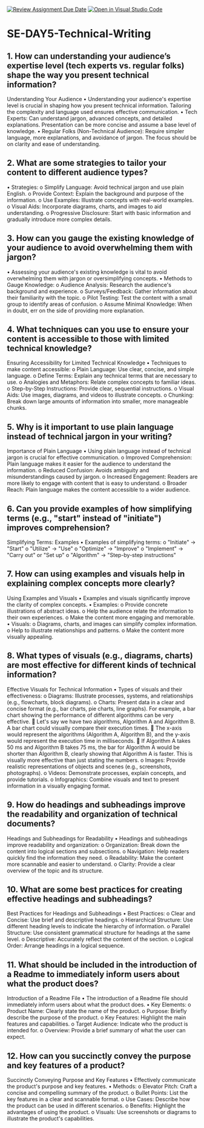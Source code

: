 [![Review Assignment Due Date](https://classroom.github.com/assets/deadline-readme-button-22041afd0340ce965d47ae6ef1cefeee28c7c493a6346c4f15d667ab976d596c.svg)](https://classroom.github.com/a/zsAR-pyY)
[![Open in Visual Studio Code](https://classroom.github.com/assets/open-in-vscode-2e0aaae1b6195c2367325f4f02e2d04e9abb55f0b24a779b69b11b9e10269abc.svg)](https://classroom.github.com/online_ide?assignment_repo_id=18560519&assignment_repo_type=AssignmentRepo)
# SE-DAY5-Technical-Writing
## 1. How can understanding your audience’s expertise level (tech experts vs. regular folks) shape the way you present technical information?
Understanding Your Audience
•	Understanding your audience's expertise level is crucial in shaping how you present technical information. Tailoring the complexity and language used ensures effective communication.
•	Tech Experts: Can understand jargon, advanced concepts, and detailed explanations. Presentation can be more concise and assume a base level of knowledge.
•	Regular Folks (Non-Technical Audience): Require simpler language, more explanations, and avoidance of jargon. The focus should be on clarity and ease of understanding.

## 2. What are some strategies to tailor your content to different audience types?
•	Strategies:
o	Simplify Language: Avoid technical jargon and use plain English.
o	Provide Context: Explain the background and purpose of the information.
o	Use Examples: Illustrate concepts with real-world examples.
o	Visual Aids: Incorporate diagrams, charts, and images to aid understanding.
o	Progressive Disclosure: Start with basic information and gradually introduce more complex details.

## 3. How can you gauge the existing knowledge of your audience to avoid overwhelming them with jargon?
•	Assessing your audience's existing knowledge is vital to avoid overwhelming them with jargon or oversimplifying concepts.
•	Methods to Gauge Knowledge:
o	Audience Analysis: Research the audience's background and experience.
o	Surveys/Feedback: Gather information about their familiarity with the topic.
o	Pilot Testing: Test the content with a small group to identify areas of confusion.
o	Assume Minimal Knowledge: When in doubt, err on the side of providing more explanation.

## 4. What techniques can you use to ensure your content is accessible to those with limited technical knowledge?
Ensuring Accessibility for Limited Technical Knowledge
•	Techniques to make content accessible:
o	Plain Language: Use clear, concise, and simple language.
o	Define Terms: Explain any technical terms that are necessary to use.
o	Analogies and Metaphors: Relate complex concepts to familiar ideas.
o	Step-by-Step Instructions: Provide clear, sequential instructions.
o	Visual Aids: Use images, diagrams, and videos to illustrate concepts.
o	Chunking: Break down large amounts of information into smaller, more manageable chunks.

## 5. Why is it important to use plain language instead of technical jargon in your writing?
Importance of Plain Language
•	Using plain language instead of technical jargon is crucial for effective communication.
o	Improved Comprehension: Plain language makes it easier for the audience to understand the information.
o	Reduced Confusion: Avoids ambiguity and misunderstandings caused by jargon.
o	Increased Engagement: Readers are more likely to engage with content that is easy to understand.
o	Broader Reach: Plain language makes the content accessible to a wider audience.

## 6. Can you provide examples of how simplifying terms (e.g., "start" instead of "initiate") improves comprehension?
Simplifying Terms: Examples
•	Examples of simplifying terms:
o	"Initiate" -> "Start"
o	"Utilize" -> "Use"
o	"Optimize" -> "Improve"
o	"Implement" -> "Carry out" or "Set up"
o	"Algorithm" -> "Step-by-step instructions"


## 7. How can using examples and visuals help in explaining complex concepts more clearly?
Using Examples and Visuals
•	Examples and visuals significantly improve the clarity of complex concepts.
•	Examples:
o	Provide concrete illustrations of abstract ideas.
o	Help the audience relate the information to their own experiences.
o	Make the content more engaging and memorable.
•	Visuals:
o	Diagrams, charts, and images can simplify complex information.
o	Help to illustrate relationships and patterns.
o	Make the content more visually appealing.

## 8. What types of visuals (e.g., diagrams, charts) are most effective for different kinds of technical information?
Effective Visuals for Technical Information
•	Types of visuals and their effectiveness:
o	Diagrams: Illustrate processes, systems, and relationships (e.g., flowcharts, block diagrams).
o	Charts: Present data in a clear and concise format (e.g., bar charts, pie charts, line graphs). For example, a bar chart showing the performance of different algorithms can be very effective.
	Let's say we have two algorithms, Algorithm A and Algorithm B. A bar chart could visually compare their execution times.
	The x-axis would represent the algorithms (Algorithm A, Algorithm B), and the y-axis would represent the execution time in milliseconds.
	If Algorithm A takes 50 ms and Algorithm B takes 75 ms, the bar for Algorithm A would be shorter than Algorithm B, clearly showing that Algorithm A is faster. This is visually more effective than just stating the numbers.
o	Images: Provide realistic representations of objects and scenes (e.g., screenshots, photographs).
o	Videos: Demonstrate processes, explain concepts, and provide tutorials.
o	Infographics: Combine visuals and text to present information in a visually engaging format.

## 9. How do headings and subheadings improve the readability and organization of technical documents?
Headings and Subheadings for Readability
•	Headings and subheadings improve readability and organization:
o	Organization: Break down the content into logical sections and subsections.
o	Navigation: Help readers quickly find the information they need.
o	Readability: Make the content more scannable and easier to understand.
o	Clarity: Provide a clear overview of the topic and its structure.

## 10. What are some best practices for creating effective headings and subheadings?
Best Practices for Headings and Subheadings
•	Best Practices:
o	Clear and Concise: Use brief and descriptive headings.
o	Hierarchical Structure: Use different heading levels to indicate the hierarchy of information.
o	Parallel Structure: Use consistent grammatical structure for headings at the same level.
o	Descriptive: Accurately reflect the content of the section.
o	Logical Order: Arrange headings in a logical sequence.

## 11. What should be included in the introduction of a Readme to immediately inform users about what the product does?
Introduction of a Readme File
•	The introduction of a Readme file should immediately inform users about what the product does.
•	Key Elements:
o	Product Name: Clearly state the name of the product.
o	Purpose: Briefly describe the purpose of the product.
o	Key Features: Highlight the main features and capabilities.
o	Target Audience: Indicate who the product is intended for.
o	Overview: Provide a brief summary of what the user can expect.

## 12. How can you succinctly convey the purpose and key features of a product?
Succinctly Conveying Purpose and Key Features
•	Effectively communicate the product's purpose and key features.
•	Methods:
o	Elevator Pitch: Craft a concise and compelling summary of the product.
o	Bullet Points: List the key features in a clear and scannable format.
o	Use Cases: Describe how the product can be used in different scenarios.
o	Benefits: Highlight the advantages of using the product.
o	Visuals: Use screenshots or diagrams to illustrate the product's capabilities.

